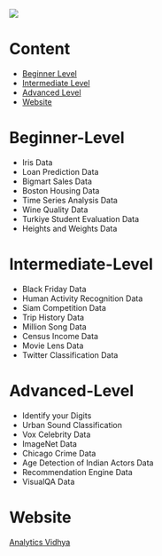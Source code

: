 <p float="center">
   <img src=https://github.com/pku-H2R/DataScienceProjects/blob/master/Picture/datascienceproject.png />
</p>

# Content
* [Beginner Level](#Beginner-Level)
* [Intermediate Level](#Intermediate-Level)
* [Advanced Level](#Advanced-Level)
* [Website](#Website)

# Beginner-Level
  * Iris Data
  * Loan Prediction Data
  * Bigmart Sales Data
  * Boston Housing Data
  * Time Series Analysis Data
  * Wine Quality Data
  * Turkiye Student Evaluation Data
  * Heights and Weights Data

# Intermediate-Level
* Black Friday Data
* Human Activity Recognition Data
* Siam Competition Data
* Trip History Data
* Million Song Data
* Census Income Data
* Movie Lens Data
* Twitter Classification Data

# Advanced-Level
* Identify your Digits
* Urban Sound Classification
* Vox Celebrity Data
* ImageNet Data
* Chicago Crime Data
* Age Detection of Indian Actors Data
* Recommendation Engine Data
* VisualQA Data

# Website
[Analytics Vidhya](https://www.analyticsvidhya.com/blog/2018/05/24-ultimate-data-science-projects-to-boost-your-knowledge-and-skills/)
